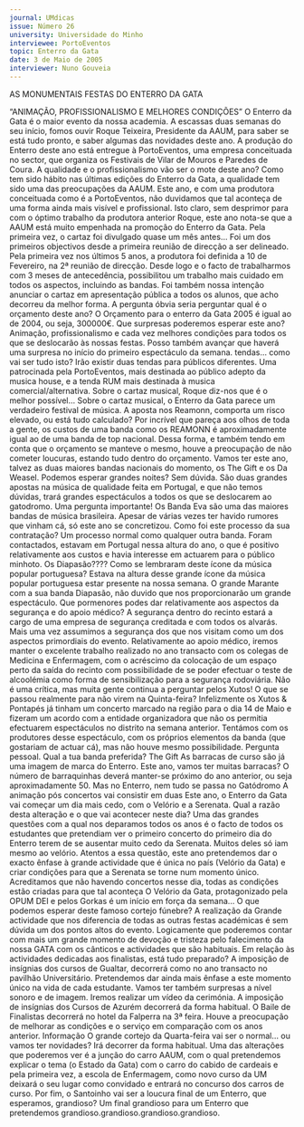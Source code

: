 ```yaml
---
journal: UMdicas
issue: Número 26
university: Universidade do Minho
interviewee: PortoEventos
topic: Enterro da Gata
date: 3 de Maio de 2005
interviewer: Nuno Gouveia
---
```

AS MONUMENTAIS FESTAS DO ENTERRO DA GATA

“ANIMAÇÃO,
PROFISSIONALISMO
E MELHORES CONDIÇÕES”
O Enterro da Gata  é o maior evento da nossa academia. A escassas duas
semanas do seu início, fomos ouvir Roque Teixeira, Presidente da AAUM,
para saber se está tudo pronto, e saber algumas das novidades deste ano.
A produção do Enterro deste ano está
entregue à PortoEventos, uma empresa
conceituada no sector, que organiza os Festivais de
Vilar de Mouros e Paredes de Coura. A qualidade e o
profissionalismo vão ser o mote deste ano?
Como tem sido hábito nas últimas edições do Enterro
da Gata, a qualidade tem sido uma das preocupações
da AAUM. Este ano, e com uma produtora conceituada
como é a PortoEventos, não duvidamos que tal
aconteça de uma forma ainda mais visível e
profissional. Isto claro, sem desprimor para com o
óptimo trabalho da produtora anterior
Roque, este ano nota-se que a AAUM está muito
empenhada na promoção do Enterro da Gata. Pela
primeira vez, o cartaz foi divulgado quase um mês
antes…
Foi um dos primeiros objectivos desde a primeira
reunião de direcção a ser delineado. Pela primeira vez
nos últimos 5 anos, a produtora foi definida a 10 de
Fevereiro, na 2ª reunião de direcção. Desde logo e o
facto de trabalharmos com 3 meses de antecedência,
possibilitou um trabalho mais cuidado em todos os
aspectos, incluindo as bandas. Foi também nossa
intenção anunciar o cartaz em apresentação pública a
todos os alunos, que acho decorreu da melhor forma.
A pergunta óbvia seria perguntar qual é o
orçamento deste ano?
O Orçamento para o enterro da Gata 2005 é igual ao de
2004, ou seja, 300000€.
Que surpresas poderemos esperar este ano?
Animação, profissionalismo e cada vez melhores
condições para todos os que se deslocarão às nossas
festas. Posso também avançar que haverá uma
surpresa no início do primeiro espectáculo da semana.
tendas… como vai ser tudo isto?
Irão existir duas tendas para públicos diferentes. Uma
patrocinada pela PortoEventos, mais destinada ao
público adepto da musica house, e a tenda RUM mais
destinada à musica comercial/alternativa.
Sobre o cartaz musical, Roque diz-nos
que é o melhor possível…
Sobre o cartaz musical, o Enterro da Gata parece
um verdadeiro festival de música. A aposta nos
Reamonn, comporta um risco elevado, ou está tudo
calculado?
Por incrível que pareça aos olhos de toda a gente, os
custos de uma banda como os REAMONN é
aproximadamente igual ao de uma banda de top
nacional. Dessa forma, e também tendo em conta que o
orçamento se manteve o mesmo, houve a
preocupação de não cometer loucuras, estando tudo
dentro do orçamento.
Vamos ter este ano, talvez as duas maiores bandas
nacionais do momento, os The Gift e os Da Weasel.
Podemos esperar grandes noites?
Sem dúvida. São duas grandes apostas na música de
qualidade feita em Portugal, e que não temos dúvidas,
trará grandes espectáculos a todos os que se
deslocarem ao gatodromo.
Uma pergunta importante! Os Banda Eva são uma
das maiores bandas de música brasileira. Apesar
de várias vezes ter havido rumores que vinham cá,
só este ano se concretizou. Como foi este processo
da sua contratação?
Um processo normal como qualquer outra banda.
Foram contactados, estavam em Portugal nessa altura
do ano, o que é positivo relativamente aos custos e
havia interesse em actuarem para o público minhoto.
Os Diapasão???? Como se lembraram deste ícone
da música popular portuguesa?
Estava na altura desse grande ícone da música popular
portuguesa estar presente na nossa semana. O grande
Marante com a sua banda Diapasão, não duvido que
nos proporcionarão um grande espectáculo.
Que pormenores podes dar relativamente aos
aspectos da segurança e do apoio médico?
A segurança dentro do recinto estará a cargo de uma
empresa de segurança creditada e com todos os
alvarás. Mais uma vez assumimos a segurança dos
que nos visitam como um dos aspectos primordiais do
evento.
Relativamente ao apoio médico, iremos manter o
excelente trabalho realizado no ano transacto com os
colegas de Medicina e Enfermagem, com o acréscimo
da colocação de um espaço perto da saída do recinto
com possibilidade de se poder efectuar o teste de
alcoolémia como forma de sensibilização para a
segurança rodoviária.
Não é uma crítica, mas muita gente continua a
perguntar pelos Xutos! O que se passou realmente
para não virem na Quinta-feira?
Infelizmente os Xutos & Pontapés já tinham um
concerto marcado na região para o dia 14 de Maio e
fizeram um acordo com a entidade organizadora que
não os permitia efectuarem espectáculos no distrito na
semana anterior. Tentámos com os produtores desse
espectáculo, com os próprios elementos da banda (que
gostariam de actuar cá), mas não houve mesmo
possibilidade.
Pergunta pessoal. Qual a tua banda preferida?
The Gift
As barracas de curso são já uma imagem de marca
do Enterro. Este ano, vamos ter muitas barracas?
O número de barraquinhas deverá manter-se próximo
do ano anterior, ou seja aproximadamente 50.
Mas no Enterro, nem tudo se passa no
Gatódromo
A animação pós concertos vai consistir em duas
Este ano, o Enterro da Gata vai começar um dia
mais cedo, com o Velório e a Serenata. Qual a razão
desta alteração e o que vai acontecer neste dia?
Uma das grandes questões com a qual nos deparamos
todos os anos é o facto de todos os estudantes que
pretendiam ver o primeiro concerto do primeiro dia do
Enterro terem de se ausentar muito cedo da Serenata.
Muitos deles só iam mesmo ao velório. Atentos a essa
questão, este ano pretendemos dar o exacto ênfase à
grande actividade que é única no país (Velório da Gata)
e criar condições para que a Serenata se torne num
momento único. Acreditamos que não havendo
concertos nesse dia, todas as condições estão criadas
para que tal aconteça
O Velório da Gata, protagonizado pela OPUM DEI e
pelos Gorkas é um início em força da semana… O
que podemos esperar deste famoso cortejo
fúnebre?
A realização da Grande actividade que nos diferencia
de todas as outras festas académicas é sem dúvida um
dos pontos altos do evento. Logicamente que
poderemos contar com mais um grande momento de
devoção e tristeza pelo falecimento da nossa GATA
com os cânticos e actividades que são habituais.
Em relação às actividades dedicadas aos finalistas,
está tudo preparado?
A imposição de insígnias dos cursos de Gualtar,
decorrerá como no ano transacto no pavilhão
Universitário. Pretendemos dar ainda mais ênfase a
este momento único na vida de cada estudante. Vamos
ter também surpresas a nível sonoro e de imagem.
Iremos realizar um vídeo da cerimónia.
A imposição de insígnias dos Cursos de Azurém
decorrerá da forma habitual.
O Baile de Finalistas decorrerá no hotel da Falperra na
3ª feira. Houve a preocupação de melhorar as
condições e o serviço em comparação com os anos
anterior.
Informação
O grande cortejo da Quarta-feira vai ser o normal…
ou vamos ter novidades?
Irá decorrer da forma habitual. Uma das alterações que
poderemos ver é a junção do carro AAUM, com o qual
pretendemos explicar o tema (o Estado da Gata) com o
carro do cabido de cardeais e pela primeira vez, a
escola de Enfermagem, como novo curso da UM
deixará o seu lugar como convidado e entrará no
concurso dos carros de curso.
Por fim, o Santoinho vai ser a loucura final de um
Enterro, que esperamos, grandioso?
Um final grandioso para um Enterro que pretendemos
grandioso.grandioso.grandioso.grandioso.